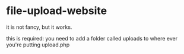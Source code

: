 # file-upload-website
it is not fancy, but it works.

this is required:
you need to add a folder called uploads to where ever you're putting upload.php
